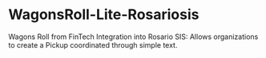 # WagonsRoll-Lite-Rosariosis
 Wagons Roll from FinTech Integration into Rosario SIS: Allows organizations to create a Pickup coordinated through simple text.
